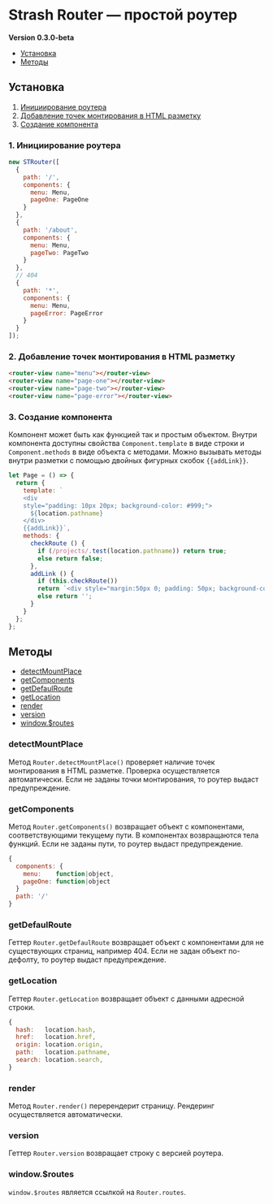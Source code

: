 # Strash Router — простой роутер

**Version 0.3.0-beta**



* [Установка](#установка)
* [Методы](#методы)




## Установка

1. [Инициирование роутера](#1.-инициирование-роутера)
2. [Добавление точек монтирования в HTML разметку](#2.-добавление-точек-монтирования-в-html-разметку)
3. [Создание компонента](#3.-создание-компонента)




### 1. Инициирование роутера
```javascript
new STRouter([
  {
    path: '/',
    components: {
      menu: Menu,
      pageOne: PageOne
    }
  },
  {
    path: '/about',
    components: {
      menu: Menu,
      pageTwo: PageTwo
    }
  },
  // 404
  {
    path: '*',
    components: {
      menu: Menu,
      pageError: PageError
    }
  }
]);
```



### 2. Добавление точек монтирования в HTML разметку
```html
<router-view name="menu"></router-view>
<router-view name="page-one"></router-view>
<router-view name="page-two"></router-view>
<router-view name="page-error"></router-view>
```



### 3. Создание компонента

Компонент может быть как функцией так и простым объектом. Внутри компонента доступны свойства `Component.template` в виде строки и `Component.methods` в виде объекта с методами. Можно вызывать методы внутри разметки с помощью двойных фигурных скобок `{{addLink}}`.
```javascript
let Page = () => {
  return {
    template: `
    <div
    style="padding: 10px 20px; background-color: #999;">
      ${location.pathname}
    </div>
    {{addLink}}`,
    methods: {
      checkRoute () {
        if (/projects/.test(location.pathname)) return true;
        else return false;
      },
      addLink () {
        if (this.checkRoute())
        return `<div style="margin:50px 0; padding: 50px; background-color:grey; height:150px; color: white;">Project</li>`;
        else return '';
      }
    }
  };
};
```



## Методы

* [detectMountPlace](#detectMountPlace)
* [getComponents](#getComponents)
* [getDefaulRoute](#getDefaulRoute)
* [getLocation](#getLocation)
* [render](#render)
* [version](#version)
* [window.$routes](#window.routes)




### detectMountPlace

Метод `Router.detectMountPlace()` проверяет наличие точек монтирования в HTML разметке. Проверка осуществляется автоматически. Если не заданы точки монтирования, то роутер выдаст предупреждение.



### getComponents

Метод `Router.getComponents()` возвращает объект с компонентами, соответствующими текущему пути. В компонентах возвращаются тела функций. Если не заданы пути, то роутер выдаст предупреждение.
```javascript
{
  components: {
    menu:    function|object,
    pageOne: function|object
  }
  path: '/'
}
```



### getDefaulRoute

Геттер `Router.getDefaulRoute` возвращает объект с компонентами для не существующих страниц, например 404. Если не задан объект по-дефолту, то роутер выдаст предупреждение.



### getLocation

Геттер `Router.getLocation` возвращает объект с данными адресной строки.
```javascript
{
  hash:   location.hash,
  href:   location.href,
  origin: location.origin,
  path:   location.pathname,
  search: location.search,
}
```



### render

Метод `Router.render()` перерендерит страницу. Рендеринг осуществляется автоматически.



### version

Геттер `Router.version` возвращает строку с версией роутера.



### window.$routes

`window.$routes` является ссылкой на `Router.routes`.